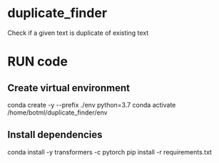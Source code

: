 # duplicate_finder
Check if a given text is duplicate of existing text


# RUN code

## Create virtual environment
conda create -y --prefix ./env python=3.7
conda activate /home/botml/duplicate_finder/env

## Install dependencies
conda install -y transformers -c pytorch
pip install -r requirements.txt


